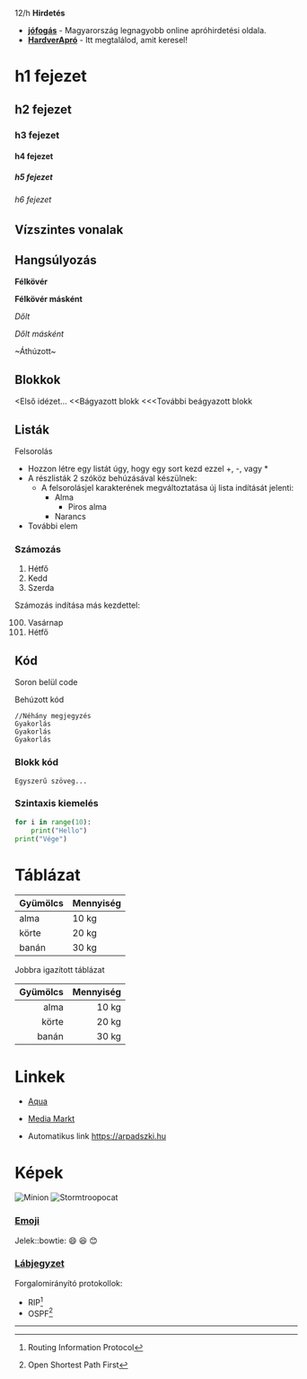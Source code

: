 12/h
**Hirdetés**

- __[jófogás](https://jofogas.hu/)__ - Magyarország legnagyobb online apróhirdetési oldala.
- __[HardverApró](https://harverapro.hu/)__ - Itt megtalálod, amit keresel!


# h1 fejezet
## h2 fejezet
### h3 fejezet
#### h4 fejezet
##### h5 fejezet
###### h6 fejezet


## Vízszintes vonalak


## Hangsúlyozás

**Félkövér**

__Félkövér másként__

*Dőlt*

_Dőlt másként_

~Áthúzott~


## Blokkok


<Első idézet...
<<Bágyazott blokk
<<<További beágyazott blokk


## Listák

Felsorolás

- Hozzon létre egy listát úgy, hogy egy sort kezd ezzel +, -, vagy *
- A részlisták 2 szóköz behúzásával készülnek:
    - A felsorolásjel karakterének megváltoztatása új lista indítását jelenti:
        - Alma
            - Piros alma
        - Narancs 
- További elem

### Számozás

1. Hétfő
2. Kedd
3. Szerda



Számozás indítása más kezdettel:

100. Vasárnap
101. Hétfő


## Kód

Soron belül code

Behúzott kód

```
//Néhány megjegyzés
Gyakorlás
Gyakorlás
Gyakorlás
```

### Blokk kód


    Egyszerű szöveg...


### Szintaxis kiemelés

```python
for i in range(10):
    print("Hello")
print("Vége")
```

# Táblázat

|Gyümölcs | Mennyiség|
|---------|----------|
|alma | 10 kg|
|körte| 20 kg|
|banán | 30 kg|

Jobbra igazított táblázat

|Gyümölcs | Mennyiség|
|--------:|----------:|
|alma | 10 kg|
|körte| 20 kg|
|banán | 30 kg|


# Linkek

- [Aqua](http://aqua.hu)

- [Media Markt](http://mediamarkt.hu/ "MediaMarkt Magyarország")

- Automatikus link https://arpadszki.hu


# Képek

![Minion](https://octodex.github.com/images/minion.png)
![Stormtroopocat](https://octodex.github.com/images/stormtroopocat.jpg "The Stormtroopocat")


### [Emoji](https://github.com/markdown-it/markdown-it-emoji)

Jelek::bowtie:
:smile:
:laughing:
:blush:


### [Lábjegyzet](https://github.com/markdown-it/markdown-it-footnote)
Forgalomirányító protokollok:  
-  RIP[^1]
- OSPF[^2]
----------
[^1]: Routing Information Protocol

[^2]: Open Shortest Path First

